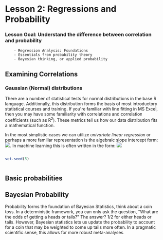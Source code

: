 # Lesson 2: Regressions and Probability

### Lesson Goal: Understand the difference between correlation and probability

        - Regression Analysis: Foundations
        - Essentials from probability theory
        - Bayesian thinking, or applied probability

## Examining Correlations



### Gaussian (Normal) distributions

There are a number of statistical tests for normal distributions in the base R language. Additionally, this distribution  forms the basis of most introductory statistical courses and training. If you're familiar with line fitting in MS Excel, then you may have some familiarity with correlations and correlation coefficients (such as R<sup>2</sup>). These metrics tell us how our data distribution fits a mathematical function.

In the most simplistic cases we can utilize _univariate linear regression_ or perhaps a more familiar representation is the algebraic slope intercept form: <img src="https://render.githubusercontent.com/render/math?math=y = mx %2B b">. In machine learning this is often written in the form: <img src="https://render.githubusercontent.com/render/math?math=h_\{theta\}\(x\) = theta_\{0\} %2B theta_\{1\}x"> 


```R

set.seed(5)



```

## Basic probabilities

## Bayesian Probability

Probability forms the foundation of Bayesian Statistics, think about a coin toss. In a deterministic framework, you can only ask the question, "What are the odds of getting a heads or tails?" The answer? 1/2 for either heads or tails. However, Bayesian statistics lets us update the probability to account for a coin that may be weighted to come up tails more often. In a pragmatic scientific sense, this allows for more robust meta-analyses.
